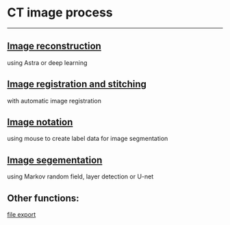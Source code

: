# CT image process 
___
## [Image reconstruction]()

using Astra or deep learning

## [Image registration and stitching]() 

with automatic image registration


## [Image notation]() 

using mouse to create label data for image segmentation


## [Image segementation]() 

using Markov random field, layer detection or U-net



## Other functions: 


[file export](vgi_to_tiff)

